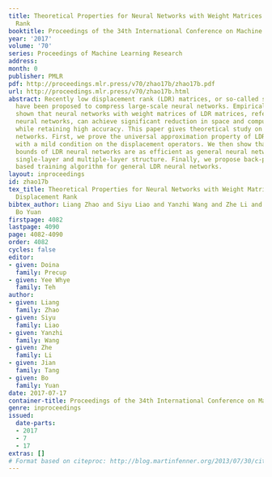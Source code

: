 ```yaml
---
title: Theoretical Properties for Neural Networks with Weight Matrices of Low Displacement
  Rank
booktitle: Proceedings of the 34th International Conference on Machine Learning
year: '2017'
volume: '70'
series: Proceedings of Machine Learning Research
address: 
month: 0
publisher: PMLR
pdf: http://proceedings.mlr.press/v70/zhao17b/zhao17b.pdf
url: http://proceedings.mlr.press/v70/zhao17b.html
abstract: Recently low displacement rank (LDR) matrices, or so-called structured matrices,
  have been proposed to compress large-scale neural networks. Empirical results have
  shown that neural networks with weight matrices of LDR matrices, referred as LDR
  neural networks, can achieve significant reduction in space and computational complexity
  while retaining high accuracy. This paper gives theoretical study on LDR neural
  networks. First, we prove the universal approximation property of LDR neural networks
  with a mild condition on the displacement operators. We then show that the error
  bounds of LDR neural networks are as efficient as general neural networks with both
  single-layer and multiple-layer structure. Finally, we propose back-propagation
  based training algorithm for general LDR neural networks.
layout: inproceedings
id: zhao17b
tex_title: Theoretical Properties for Neural Networks with Weight Matrices of Low
  Displacement Rank
bibtex_author: Liang Zhao and Siyu Liao and Yanzhi Wang and Zhe Li and Jian Tang and
  Bo Yuan
firstpage: 4082
lastpage: 4090
page: 4082-4090
order: 4082
cycles: false
editor:
- given: Doina
  family: Precup
- given: Yee Whye
  family: Teh
author:
- given: Liang
  family: Zhao
- given: Siyu
  family: Liao
- given: Yanzhi
  family: Wang
- given: Zhe
  family: Li
- given: Jian
  family: Tang
- given: Bo
  family: Yuan
date: 2017-07-17
container-title: Proceedings of the 34th International Conference on Machine Learning
genre: inproceedings
issued:
  date-parts:
  - 2017
  - 7
  - 17
extras: []
# Format based on citeproc: http://blog.martinfenner.org/2013/07/30/citeproc-yaml-for-bibliographies/
---
```

